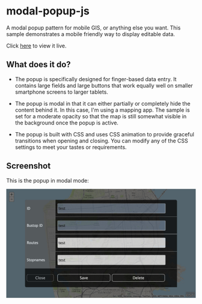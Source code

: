 modal-popup-js
==============

A modal popup pattern for mobile GIS, or anything else you want. This sample demonstrates a mobile friendly way to display editable data.

Click [here](http://andygup.github.io/modal-popup-js/) to view it live.

## What does it do?

- The popup is specifically designed for finger-based data entry. It contains large fields and large buttons that work equally well on smaller smartphone screens to larger tablets.

- The popup is modal in that it can either partially or completely hide the content behind it. In this case, I'm using a mapping app. The sample is set for a moderate opacity so that the map is still somewhat visible in the background once the popup is active.

- The popup is built with CSS and uses CSS animation to provide graceful transitions when opening and closing. You can modify any of the CSS settings to meet your tastes or requirements.

## Screenshot

This is the popup in modal mode:

![App](screenshot1.png)










